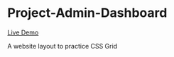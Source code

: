 # Project-Admin-Dashboard

[Live Demo](https://krybouit.github.io/Project-Admin-Dashboard/)

A website layout to practice CSS Grid
